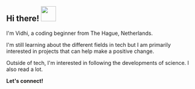 ## Hi there! <img src="https://gifdb.com/images/high/waving-hand-cute-happy-emoticon-m8zfd60nf1atzua8.gif" width="40" height="40">



I'm Vidhi, a coding beginner from The Hague, Netherlands. 


I'm still learning about the different fields in tech but I am primarily interested in projects that can help make a positive change. 

Outside of tech, I'm interested in following the developments of science. I also read a lot. 

**Let's connect!**
